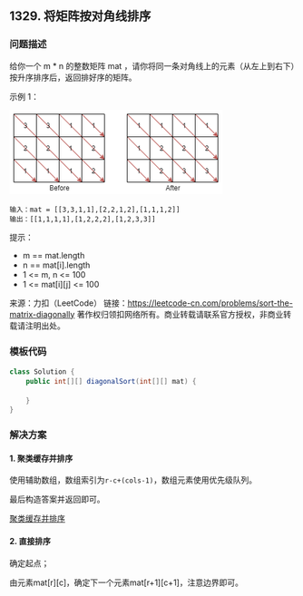 <script src="https://cdn.bootcss.com/mathjax/2.7.7/MathJax.js?config=TeX-AMS-MML_HTMLorMML"></script>

## 1329. 将矩阵按对角线排序

### 问题描述

给你一个 m * n 的整数矩阵 mat ，请你将同一条对角线上的元素（从左上到右下）按升序排序后，返回排好序的矩阵。

 
示例 1：

![示例](1329_将矩阵按对角线排序_示例_before.png)

```
输入：mat = [[3,3,1,1],[2,2,1,2],[1,1,1,2]]
输出：[[1,1,1,1],[1,2,2,2],[1,2,3,3]]
```

提示：

* m == mat.length
* n == mat[i].length
* 1 <= m, n <= 100
* 1 <= mat[i]\[j] <= 100

来源：力扣（LeetCode）
链接：https://leetcode-cn.com/problems/sort-the-matrix-diagonally
著作权归领扣网络所有。商业转载请联系官方授权，非商业转载请注明出处。

### 模板代码

``` java
class Solution {
    public int[][] diagonalSort(int[][] mat) {

    }
}
```

### 解决方案

#### 1. 聚类缓存并排序

使用辅助数组，数组索引为`r-c+(cols-1)`，数组元素使用优先级队列。

最后构造答案并返回即可。

[聚类缓存并排序](qu1329/solu1/Solution.java)


#### 2. 直接排序

确定起点；

由元素mat[r]\[c]，确定下一个元素mat[r+1]\[c+1]，注意边界即可。

